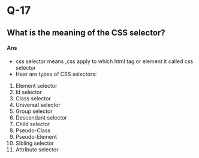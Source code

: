 # Q-17

## What is the meaning of the CSS selector?

#### Ans

- css selector means ,css apply to which html tag or element it called css selector
- Hear are types of CSS selectors:

1. Element selector
2. Id selector
3. Class selector
4. Universal selector
5. Group selector
6. Descendant selector
7. Child selector
8. Pseudo-Class
9. Pseudo-Element
10. Sibling selector
11. Attribute selector

